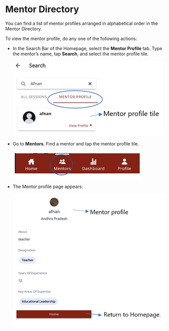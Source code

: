 # Mentor Directory 

You can find a list of mentor profiles arranged in alphabetical order in the Mentor Directory.

To view the mentor profile, do any one of the following actions:

*  In the Search Bar of the Homepage, select the **Mentor Profile** tab. Type the mentor’s name, tap **Search**, and select the mentor profile tile.

    <div class="img_callout">

    ![search for mentor profile](media/search-mentordirectory.PNG)

    </div>
* Go to **Mentors**. Find a mentor and tap the mentor profile tile.

    <div class="img_callout">

    ![mentor directory](media/mentordirectory-icon.PNG) 

    </div>
    
* The Mentor profile page appears:

    <div class="img_callout">

    ![mentor profile page](media/mentorprofile.PNG)

    </div>